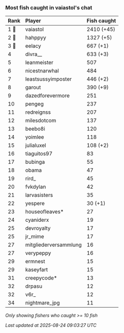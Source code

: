 ### Most fish caught in vaiastol's chat

| Rank  | Player                | Fish caught |
|:------|:----------------------|:------------|
| 1 🥇  | vaiastol              | 2410 (+45)  |
| 2 🥈  | hahppyy               | 1327 (+5)   |
| 3 🥉  | eelacy                | 667 (+1)    |
| 4     | divra__               | 633 (+3)    |
| 5     | leanmeister           | 507         |
| 6     | nicestnarwhal         | 484         |
| 7     | leastsussyimposter    | 446 (+2)    |
| 8     | garout                | 390 (+9)    |
| 9     | dazedforevermore      | 251         |
| 10    | pengeg                | 237         |
| 11    | redreignss            | 207         |
| 12    | milesdotcom           | 137         |
| 13    | beebo8i               | 120         |
| 14    | yoimlee               | 118         |
| 15    | julialuxel            | 108 (+2)    |
| 16    | tiaguitos97           | 83          |
| 17    | bubinga               | 55          |
| 18    | obama                 | 47          |
| 19    | rird_                 | 45          |
| 20    | fvkdylan              | 42          |
| 21    | larvasisters          | 35          |
| 22    | yespere               | 30 (+1)     |
| 23    | houseofleaves*        | 27          |
| 24    | cyaniderx             | 19          |
| 25    | devroyalty            | 17          |
| 25    | jr_mime               | 17          |
| 27    | mitgliederversammlung | 16          |
| 27    | verypeppy             | 16          |
| 29    | ermnest               | 15          |
| 29    | kaseyfart             | 15          |
| 31    | creepycode*           | 13          |
| 32    | drpasu                | 12          |
| 32    | v6r_                  | 12          |
| 34    | nightmare_jpg         | 11          |

_Only showing fishers who caught >= 10 fish_

_Last updated at 2025-08-24 09:03:27 UTC_